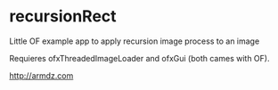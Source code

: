 # recursionRect

Little OF example app to apply recursion image process to an image

Requieres ofxThreadedImageLoader and ofxGui (both cames with OF).

http://armdz.com